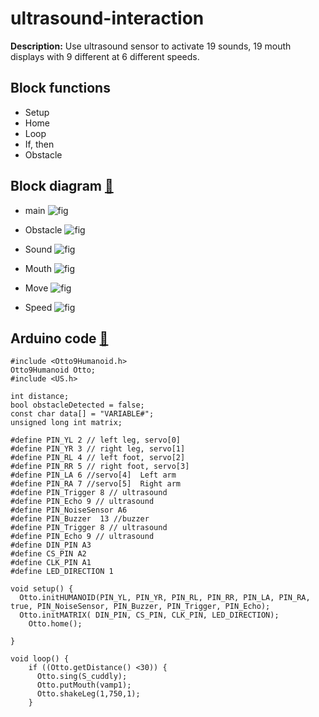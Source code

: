 # ultrasound-interaction
**Description:** Use ultrasound sensor to activate 
19 sounds, 19 mouth displays 
with 9 different at 6 different speeds.

## Block functions
* Setup
* Home
* Loop
* If, then 
* Obstacle

## Block diagram [:robot:](ultrasound-interaction.bloc)   
* main
![fig](main.PNG)

* Obstacle
![fig](obstacle.PNG)

* Sound
![fig](sound.PNG)

* Mouth
![fig](mouth.PNG)

* Move
![fig](move.PNG)

* Speed
![fig](speed.PNG)



## Arduino code [:green_book:](ultrasound-interaction.ino)
```
#include <Otto9Humanoid.h>
Otto9Humanoid Otto;
#include <US.h>

int distance;
bool obstacleDetected = false;
const char data[] = "VARIABLE#";
unsigned long int matrix;

#define PIN_YL 2 // left leg, servo[0]
#define PIN_YR 3 // right leg, servo[1]
#define PIN_RL 4 // left foot, servo[2]
#define PIN_RR 5 // right foot, servo[3]
#define PIN_LA 6 //servo[4]  Left arm
#define PIN_RA 7 //servo[5]  Right arm
#define PIN_Trigger 8 // ultrasound
#define PIN_Echo 9 // ultrasound
#define PIN_NoiseSensor A6
#define PIN_Buzzer  13 //buzzer
#define PIN_Trigger 8 // ultrasound
#define PIN_Echo 9 // ultrasound
#define DIN_PIN A3
#define CS_PIN A2
#define CLK_PIN A1
#define LED_DIRECTION 1

void setup() {
  Otto.initHUMANOID(PIN_YL, PIN_YR, PIN_RL, PIN_RR, PIN_LA, PIN_RA, true, PIN_NoiseSensor, PIN_Buzzer, PIN_Trigger, PIN_Echo);
  Otto.initMATRIX( DIN_PIN, CS_PIN, CLK_PIN, LED_DIRECTION);
    Otto.home();

}

void loop() {
    if ((Otto.getDistance() <30)) {
      Otto.sing(S_cuddly);
      Otto.putMouth(vamp1);
      Otto.shakeLeg(1,750,1);
    }
```
